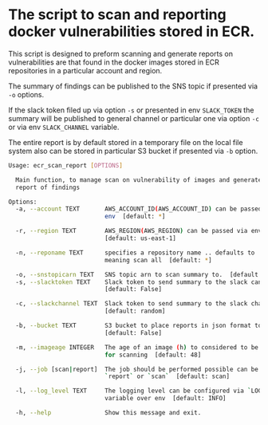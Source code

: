 # The script to scan and reporting docker vulnerabilities stored in ECR.

This script is designed to preform scanning and generate reports on vulnerabilities
are that found in the docker images stored in ECR repositories in a particular account
and region.

The summary of findings can be published to the SNS topic if presented via `-o` options.

If the slack token filed up via option `-s` or presented in env `SLACK_TOKEN` the summary
will be published to general channel or particular one via option `-c` or via env
`SLACK_CHANNEL` variable.

The entire report is by default stored in a temporary file on the local file system also
can be stored in particular S3 bucket if presented via `-b` option.

```bash
Usage: ecr_scan_report [OPTIONS]

  Main function, to manage scan on vulnerability of images and generate
  report of findings

Options:
  -a, --account TEXT       AWS_ACCOUNT_ID(AWS_ACCOUNT_ID) can be passed via
                           env  [default: *]

  -r, --region TEXT        AWS_REGION(AWS_REGION) can be passed via env
                           [default: us-east-1]

  -n, --reponame TEXT      specifies a repository name .. defaults to '*',
                           meaning scan all  [default: *]

  -o, --snstopicarn TEXT   SNS topic arn to scan summary to.  [default: False]
  -s, --slacktoken TEXT    Slack token to send summary to the slack cannel.
                           [default: False]

  -c, --slackchannel TEXT  Slack token to send summary to the slack channel.
                           [default: random]

  -b, --bucket TEXT        S3 bucket to place reports in json format to.
                           [default: False]

  -m, --imageage INTEGER   The age of an image (h) to considered to be too old
                           for scanning  [default: 48]

  -j, --job [scan|report]  The job should be performed possible can be
                           `report` or `scan`  [default: scan]

  -l, --log_level TEXT     The logging level can be configured via `LOGLEVEL`
                           variable over env  [default: INFO]

  -h, --help               Show this message and exit.
```
